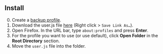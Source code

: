 ## Install
0) Create a [backup profile](https://github.com/yokoffing/Betterfox/wiki/Backup).
1) Download the user.js file [here](https://raw.githubusercontent.com/pm-lack/pm-betterfox.js/refs/heads/main/user.js) (Right click > `Save Link As…`).
2) Open Firefox. In the URL bar, type `about:profiles` and press **Enter**.
3) For the profile you want to use (or use default), click **Open Folder** in the **Root Directory** section.
4) Move the `user.js` file into the folder.
